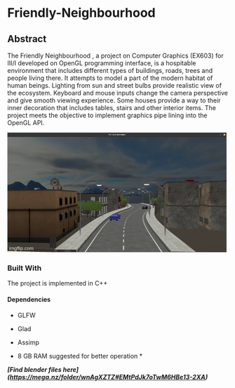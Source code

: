 # Friendly-Neighbourhood

## Abstract 

The Friendly Neighbourhood , a project on Computer Graphics (EX603) for III/I  developed on OpenGL programming interface, is a hospitable environment that includes different types of buildings, roads, trees and people living there. It attempts to model a part of the modern habitat of human beings. Lighting from sun and street bulbs provide realistic view of the ecosystem. Keyboard and mouse inputs change the camera perspective and give smooth viewing experience. Some houses provide a way to their inner decoration that includes tables, stairs and other interior items. The project meets the objective to implement graphics pipe lining into the OpenGL API. 


![.](FinalPicture.gif)


### Built With 

The project is implemented in C++ 

#### Dependencies 

* GLFW 

* Glad 

* Assimp

* 8 GB RAM suggested for better operation * 

***[Find blender files here] (https://mega.nz/folder/wnAgXZTZ#EMtPdJk7oTwM6HBe13-2XA)*** 






